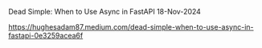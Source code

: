 Dead Simple: When to Use Async in FastAPI
18-Nov-2024

https://hughesadam87.medium.com/dead-simple-when-to-use-async-in-fastapi-0e3259acea6f